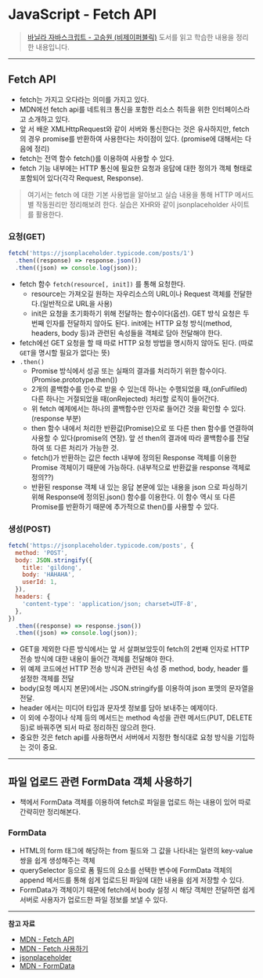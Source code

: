 # JavaScript - Fetch API

> [바닐라 자바스크립트 - 고승원 (비제이퍼블릭)](http://www.yes24.com/Product/Goods/105608999) 도서를 읽고 학습한 내용을 정리한 내용입니다.

---

## Fetch API

- fetch는 가지고 오다라는 의미를 가지고 있다.
- MDN에선 fetch api를 네트워크 통신을 포함한 리소스 취득을 위한 인터페이스라고 소개하고 있다.
- 앞 서 배운 XMLHttpRequest와 같이 서버와 통신한다는 것은 유사하지만, fetch의 경우 promise를 반환하여 사용한다는 차이점이 있다. (promise에 대해서는 다음에 정리)
- fetch는 전역 함수 fetch()를 이용하여 사용할 수 있다.
- fetch 기능 내부에는 HTTP 통신에 필요한 요청과 응답에 대한 정의가 객체 형태로 포함되어 있다(각각 Request, Response).

> 여기서는 fetch 에 대한 기본 사용법을 알아보고 실습 내용을 통해 HTTP 메서드별 작동원리만 정리해보려 한다. 실습은 XHR와 같이 jsonplaceholder 사이트를 활용한다.

### 요청(GET)

```js
fetch('https://jsonplaceholder.typicode.com/posts/1')
  .then((response) => response.json())
  .then((json) => console.log(json));
```

- fetch 함수 `fetch(resource[, init])` 를 통해 요청한다.
  - resource는 가져오길 원하는 자우리소스의 URL이나 Request 객체를 전달한다.(일반적으로 URL을 사용)
  - init은 요청을 초기화하기 위해 전달하는 함수이다(옵션). GET 방식 요청은 두번째 인자를 전달하지 않아도 된다. init에는 HTTP 요청 방식(method, headers, body 등)과 관련된 속성들을 객체로 담아 전달해야 한다.
- fetch에선 GET 요청을 할 때 따로 HTTP 요청 방법을 명시하지 않아도 된다. (따로 `GET`을 명시할 필요가 없다는 뜻)
- `.then()`
  - Promise 방식에서 성공 또는 실패의 결과를 처리하기 위한 함수이다. (Promise.prototype.then())
  - 2개의 콜백함수를 인수로 받을 수 있는데 하나는 수행되었을 때,(onFulfiled) 다른 하나는 거절되었을 때(onRejected) 처리할 로직이 들어간다.
  - 위 fetch 예제에서는 하나의 콜백함수만 인자로 들어간 것을 확인할 수 있다.(response 부분)
  - then 함수 내에서 처리한 반환값(Promise)으로 또 다른 then 함수를 연결하여 사용할 수 있다(promise의 연장). 앞 선 then의 결과에 따라 콜백함수를 전달하여 또 다른 처리가 가능한 것.
  - fetch()가 반환하는 값은 fecth 내부에 정의된 Response 객체를 이용한 Promise 객체이기 때문에 가능하다. (내부적으로 반환값을 response 객체로 정의??)
  - 반환된 response 객체 내 있는 응답 본문에 있는 내용을 json 으로 파싱하기 위해 Response에 정의된.json() 함수를 이용한다. 이 함수 역시 또 다른 Promise를 반환하기 때문에 추가적으로 then()를 사용할 수 있다. 

### 생성(POST)

```js
fetch('https://jsonplaceholder.typicode.com/posts', {
  method: 'POST',
  body: JSON.stringify({
    title: 'gildong',
    body: 'HAHAHA',
    userId: 1,
  }),
  headers: {
    'content-type': 'application/json; charset=UTF-8',
  },
})
  .then((response) => response.json())
  .then((json) => console.log(json));
```

- GET을 제외한 다른 방식에서는 앞 서 살펴보았듯이 fetch의 2번째 인자로 HTTP 전송 방식에 대한 내용이 들어간 객체를 전달해야 한다.
- 위 예제 코드에선 HTTP 전송 방식과 관련된 속성 중 method, body, header 를 설정한 객체를 전달
- body(요청 메시지 본문)에서는 JSON.stringify를 이용하여 json 포맷의 문자열을 전달.
- header 에서는 미디어 타입과 문자셋 정보를 담아 보내주는 예제이다.
- 이 외에 수정이나 삭제 등의 메서드는 method 속성을 관련 메서드(PUT, DELETE 등)로 바꿔주면 되서 따로 정리하진 않으려 한다.
- 중요한 것은 fetch api를 사용하면서 서버에서 지정한 형식대로 요청 방식을 기입하는 것이 중요.

---

## 파일 업로드 관련 FormData 객체 사용하기

- 책에서 FormData 객체를 이용하여 fetch로 파일을 업로드 하는 내용이 있어 따로 간략히만 정리해본다.

### FormData

- HTML의 form 태그에 해당하는 from 필드와 그 값을 나타내는 일련의 key-value 쌍을 쉽게 생성해주는 객체
- querySelector 등으로 폼 필드의 요소를 선택한 변수에 FormData 객체의 append 메서드를 통해 쉽게 업로드된 파일에 대한 내용을 쉽게 저장할 수 있다.
- FormData가 객체이기 때문에 fetch에서 body 설정 시 해당 객체만 전달하면 쉽게 서버로 사용자가 업로드한 파일 정보를 보낼 수 있다. 

---

**참고 자료**

- [MDN - Fetch API](https://developer.mozilla.org/ko/docs/Web/API/Fetch_API)
- [MDN - Fetch 사용하기](https://developer.mozilla.org/ko/docs/Web/API/Fetch_API/Using_Fetch)
- [jsonplaceholder](https://jsonplaceholder.typicode.com/guide/)
- [MDN - FormData](https://developer.mozilla.org/ko/docs/Web/API/FormData)